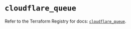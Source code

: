 # `cloudflare_queue`

Refer to the Terraform Registry for docs: [`cloudflare_queue`](https://registry.terraform.io/providers/cloudflare/cloudflare/4.51.0/docs/resources/queue).
